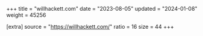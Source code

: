 +++
title = "willhackett.com"
date = "2023-08-05"
updated = "2024-01-08"
weight = 45256

[extra]
source = "https://willhackett.com/"
ratio = 16
size = 44
+++
